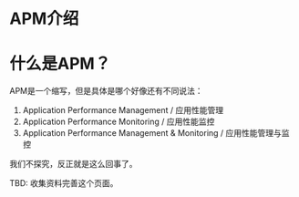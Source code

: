APM介绍
==========

# 什么是APM？

APM是一个缩写，但是具体是哪个好像还有不同说法：

1. Application Performance Management / 应用性能管理
2. Application Performance Monitoring / 应用性能监控
3. Application Performance Management  & Monitoring / 应用性能管理与监控

我们不探究，反正就是这么回事了。

TBD: 收集资料完善这个页面。

